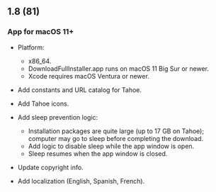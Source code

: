 ## 1.8 (81)

### App for macOS 11+

- Platform:

	- x86_64.
	- DownloadFullInstaller.app runs on macOS 11 Big Sur or newer.
	- Xcode requires macOS Ventura or newer.

- Add constants and URL catalog for Tahoe.

- Add Tahoe icons.

- Add sleep prevention logic:
	- Installation packages are quite large (up to 17 GB on Tahoe); computer may go to sleep before completing the download.
	- Add logic to disable sleep while the app window is open.
	- Sleep resumes when the app window is closed.

- Update copyright info.

- Add localization (English, Spanish, French).
